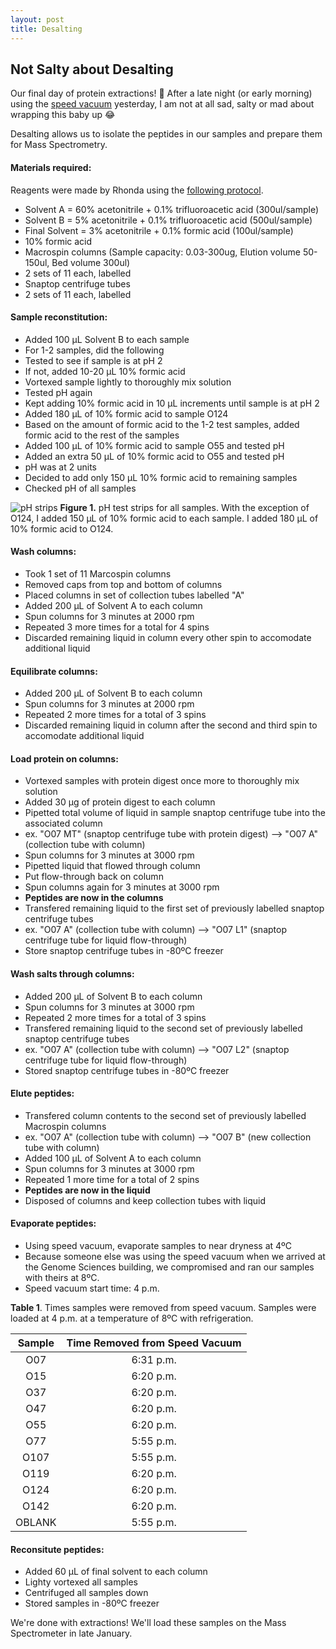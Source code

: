 ```yaml
---
layout: post
title: Desalting
---
```


## Not Salty about Desalting

Our final day of protein extractions! :tada: After a late night (or early morning) using the [speed vacuum](https://yaaminiv.github.io/Speed-Vacuum/) yesterday, I am not at all sad, salty or mad about wrapping this baby up :joy:

Desalting allows us to isolate the peptides in our samples and prepare them for Mass Spectrometry. 

#### **Materials required**:
Reagents were made by Rhonda using the [following protocol](https://github.com/sr320/LabDocs/blob/master/protocols/ProteinprepforMSMS.md).

- Solvent A = 60% acetonitrile + 0.1% trifluoroacetic acid (300ul/sample)
- Solvent B = 5% acetonitrile + 0.1% trifluoroacetic acid (500ul/sample)
- Final Solvent = 3% acetonitrile + 0.1% formic acid (100ul/sample)
- 10% formic acid
- Macrospin columns (Sample capacity: 0.03-300ug, Elution volume 50-150ul, Bed volume 300ul)
 - 2 sets of 11 each, labelled
- Snaptop centrifuge tubes
 - 2 sets of 11 each, labelled
 
#### **Sample reconstitution**:
- Added 100 µL Solvent B to each sample
- For 1-2 samples, did the following
 - Tested to see if sample is at pH 2
 - If not, added 10-20 µL 10% formic acid
 - Vortexed sample lightly to thoroughly mix solution
 - Tested pH again
 - Kept adding 10% formic acid in 10 µL increments until sample is at pH 2
 - Added 180 µL of 10% formic acid to sample O124
- Based on the amount of formic acid to the 1-2 test samples, added formic acid to the rest of the samples
 - Added 100 µL of 10% formic acid to sample O55 and tested pH
 - Added an extra 50 µL of 10% formic acid to O55 and tested pH
  - pH was at 2 units
  - Decided to add only 150 µL 10% formic acid to remaining samples
- Checked pH of all samples

![pH strips](https://raw.githubusercontent.com/yaaminiv/yaaminiv.github.io/master/images/pHstripsformicacid.jpg)
**Figure 1.** pH test strips for all samples. With the exception of O124, I added 150 µL of 10% formic acid to each sample. I added 180 µL of 10% formic acid to O124.

#### **Wash columns**:
- Took 1 set of 11 Marcospin columns
 - Removed caps from top and bottom of columns
 - Placed columns in set of collection tubes labelled "A"
- Added 200 µL of Solvent A to each column
- Spun columns for 3 minutes at 2000 rpm
 - Repeated 3 more times for a total for 4 spins
 - Discarded remaining liquid in column every other spin to accomodate additional liquid

#### **Equilibrate columns**:
- Added 200 µL of Solvent B to each column
- Spun columns for 3 minutes at 2000 rpm
 - Repeated 2 more times for a total of 3 spins
 - Discarded remaining liquid in column after the second and third spin to accomodate additional liquid

#### **Load protein on columns**:
- Vortexed samples with protein digest once more to thoroughly mix solution
- Added 30 µg of protein digest to each column
 - Pipetted total volume of liquid in sample snaptop centrifuge tube into the associated column
 - ex. "O07 MT" (snaptop centrifuge tube with protein digest) --> "O07 A" (collection tube with column)
- Spun columns for 3 minutes at 3000 rpm
- Pipetted liquid that flowed through column
- Put flow-through back on column
- Spun columns again for 3 minutes at 3000 rpm
 - **Peptides are now in the columns**
- Transfered remaining liquid to the first set of previously labelled snaptop centrifuge tubes
 - ex. "O07 A" (collection tube with column) --> "O07 L1" (snaptop centrifuge tube for liquid flow-through)
- Store snaptop centrifuge tubes in -80ºC freezer

#### **Wash salts through columns**:
- Added 200 µL of Solvent B to each column
- Spun columns for 3 minutes at 3000 rpm
 - Repeated 2 more times for a total of 3 spins
- Transfered remaining liquid to the second set of previously labelled snaptop centrifuge tubes
 - ex. "O07 A" (collection tube with column) --> "O07 L2" (snaptop centrifuge tube for liquid flow-through)
- Stored snaptop centrifuge tubes in -80ºC freezer

#### **Elute peptides**:
- Transfered column contents to the second set of previously labelled Macrospin columns
 - ex. "O07 A" (collection tube with column) --> "O07 B" (new collection tube with column)
- Added 100 µL of Solvent A to each column
- Spun columns for 3 minutes at 3000 rpm
 - Repeated 1 more time for a total of 2 spins
 - **Peptides are now in the liquid**
- Disposed of columns and keep collection tubes with liquid

#### **Evaporate peptides**:
- Using speed vacuum, evaporate samples to near dryness at 4ºC
 - Because someone else was using the speed vacuum when we arrived at the Genome Sciences building, we compromised and ran our samples with theirs at 8ºC.
- Speed vacuum start time: 4 p.m.

**Table 1**. Times samples were removed from speed vacuum. Samples were loaded at 4 p.m. at a temperature of 8ºC with refrigeration.

| **Sample** | **Time Removed from Speed Vacuum** |
|:----------:|:----------------------------------:|
|     O07    |              6:31 p.m.             |
|     O15    |              6:20 p.m.             |
|     O37    |              6:20 p.m.             |
|     O47    |              6:20 p.m.             |
|     O55    |              6:20 p.m.             |
|     O77    |              5:55 p.m.             |
|    O107    |              5:55 p.m.             |
|    O119    |              6:20 p.m.             |
|    O124    |              6:20 p.m.             |
|    O142    |              6:20 p.m.             |
|   OBLANK   |              5:55 p.m.             |

#### **Reconsitute peptides**:
- Added 60 µL of final solvent to each column
- Lighty vortexed all samples
- Centrifuged all samples down
- Stored samples in -80ºC freezer

We're done with extractions! We'll load these samples on the Mass Spectrometer in late January.


